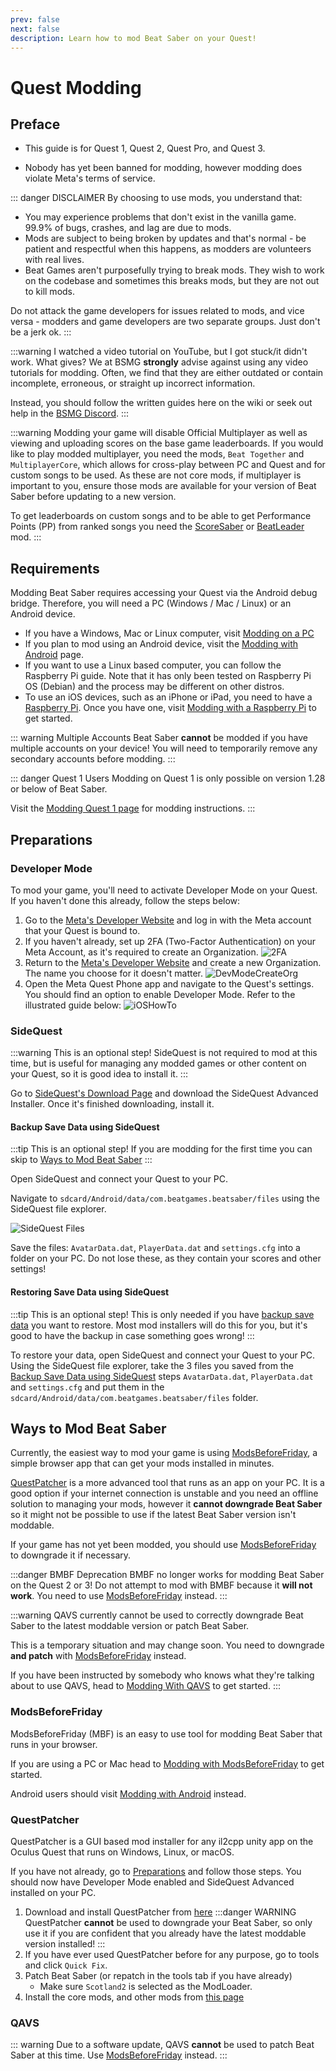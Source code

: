 ```yaml
---
prev: false
next: false
description: Learn how to mod Beat Saber on your Quest!
---
```


# Quest Modding

## Preface

- This guide is for Quest 1, Quest 2, Quest Pro, and Quest 3.

- Nobody has yet been banned for modding, however modding does violate Meta's terms of service.

::: danger DISCLAIMER
By choosing to use mods, you understand that:

- You may experience problems that don't exist in the vanilla game. 99.9% of bugs, crashes, and lag are due to mods.
- Mods are subject to being broken by updates and that's normal - be patient and respectful when this happens,
  as modders are volunteers with real lives.
- Beat Games aren't purposefully trying to break mods. They wish to work on the codebase and sometimes this breaks mods,
  but they are not out to kill mods.

Do not attack the game developers for issues related to mods, and vice versa -
modders and game developers are two separate groups. Just don't be a jerk ok.
:::

:::warning I watched a video tutorial on YouTube, but I got stuck/it didn't work. What gives?
We at BSMG **strongly** advise against using any video tutorials for modding. Often, we find that they are either
outdated or contain incomplete, erroneous, or straight up incorrect information.

Instead, you should follow the written guides here on the wiki or seek out help in the [BSMG Discord](https://discord.gg/beatsabermods).
:::

:::warning
Modding your game will disable Official Multiplayer as well as viewing and uploading scores on the
base game leaderboards.
If you would like to play modded multiplayer, you need the mods, `Beat Together` and `MultiplayerCore`, which allows
for cross-play between PC and Quest and for custom songs to be used. As these are not core mods, if multiplayer is
important to you, ensure those mods are available for your version of Beat Saber before updating to a new version.

To get leaderboards on custom songs and to be able to get Performance Points (PP) from ranked songs you need the
[ScoreSaber](https://scoresaber.com/quest) or [BeatLeader](https://beatleader.xyz) mod.
:::

## Requirements

Modding Beat Saber requires accessing your Quest via the Android debug bridge.
Therefore, you will need a PC (Windows / Mac / Linux)
or an Android device.

- If you have a Windows, Mac or Linux computer, visit [Modding on a PC](#preparations)
- If you plan to mod using an Android device, visit the [Modding with Android](./quest/modding-with-android.md) page.
- If you want to use a Linux based computer, you can follow the Raspberry Pi guide. Note that it has only been tested
  on Raspberry Pi OS (Debian) and the process may be different on other distros.
- To use an iOS devices, such as an iPhone or iPad, you need to have a
  [Raspberry Pi](https://www.raspberrypi.com/). Once you have one, visit [Modding with a Raspberry Pi](./quest/modding-with-raspi.md)
  to get started.

::: warning Multiple Accounts
Beat Saber **cannot** be modded if you have multiple accounts on your device!
You will need to temporarily remove any secondary accounts before modding.
:::

::: danger Quest 1 Users
Modding on Quest 1 is only possible on version 1.28 or below of Beat Saber.

Visit the [Modding Quest 1 page](./quest/modding-quest1.md) for modding instructions.
:::

## Preparations

### Developer Mode

To mod your game, you'll need to activate Developer Mode on your Quest.
If you haven't done this already, follow the steps below:

1. Go to the [Meta's Developer Website](https://developer.oculus.com/manage/organizations/create/) and log in with the
   Meta account that your Quest is bound to.
2. If you haven't already, set up 2FA (Two-Factor Authentication) on your Meta Account, as it's required to create an Organization.
   ![2FA](/.assets/images/beginners-guide/2fa.png)
3. Return to the [Meta's Developer Website](https://developer.oculus.com/manage/organizations/create/) and create a new
   Organization. The name you choose for it doesn't matter.
   ![DevModeCreateOrg](/.assets/images/beginners-guide/DevModeCreateOrg.png)
4. Open the Meta Quest Phone app and navigate to the Quest's settings. You should find an option to enable
   Developer Mode. Refer to the illustrated guide below:
   ![iOSHowTo](/.assets/images/beginners-guide/EnableDevModeIOS.png)

### SideQuest

:::warning This is an optional step!
SideQuest is not required to mod at this time, but is useful for managing any modded games or other content on your Quest,
so it is good idea to install it.
:::

Go to [SideQuest's Download Page](https://sidequestvr.com/setup-howto)
and download the SideQuest Advanced Installer. Once it's finished downloading, install it.

#### Backup Save Data using SideQuest

:::tip This is an optional step!
If you are modding for the first time you can skip to [Ways to Mod Beat Saber](#ways-to-mod-beat-saber)
:::

Open SideQuest and connect your Quest to your PC.

Navigate to `sdcard/Android/data/com.beatgames.beatsaber/files` using the SideQuest file explorer.

![SideQuest Files](/.assets/images/beginners-guide/sqfiles.png)

Save the files: `AvatarData.dat`, `PlayerData.dat` and `settings.cfg` into a folder on your PC. Do not lose these, as they
contain your scores and other settings!

#### Restoring Save Data using SideQuest

:::tip This is an optional step!
This is only needed if you have [backup save data](#backup-save-data-using-sidequest) you want to restore.
Most mod installers will do this for you, but it's good to have the backup in case something goes wrong!
:::

To restore your data, open SideQuest and connect your Quest to your PC.  
Using the SideQuest file explorer, take the 3 files you saved from the [Backup Save Data using SideQuest](#backup-save-data-using-sidequest)
steps `AvatarData.dat`, `PlayerData.dat` and `settings.cfg` and put them in the
`sdcard/Android/data/com.beatgames.beatsaber/files` folder.

## Ways to Mod Beat Saber

Currently, the easiest way to mod your game is using [ModsBeforeFriday](#modsbeforefriday),
a simple browser app that can get your mods installed in minutes.

[QuestPatcher](#questpatcher) is a more advanced tool that runs as an app on your PC.
It is a good option if your internet connection is unstable
and you need an offline solution to managing your mods,
however it **cannot downgrade Beat Saber** so it might not be possible to use
if the latest Beat Saber version isn't moddable.

If your game has not yet been modded, you should use [ModsBeforeFriday](#modsbeforefriday) to downgrade it if necessary.

:::danger BMBF Deprecation
BMBF no longer works for modding Beat Saber on the Quest 2 or 3!
Do not attempt to mod with BMBF because it **will not work**.
You need to use [ModsBeforeFriday](#modsbeforefriday) instead.
:::

:::warning
QAVS currently cannot be used to correctly downgrade Beat Saber
to the latest moddable version or patch Beat Saber.

This is a temporary situation and may change soon.
You need to downgrade **and patch** with [ModsBeforeFriday](#modsbeforefriday) instead.

If you have been instructed by somebody who knows what they're talking about to use QAVS,
head to [Modding With QAVS](./quest/modding-with-qavs.md) to get started.
:::

### ModsBeforeFriday

ModsBeforeFriday (MBF) is an easy to use tool for modding Beat Saber that runs in your browser.

If you are using a PC or Mac head to [Modding with ModsBeforeFriday](./quest/modding-with-mbf.md) to get started.

Android users should visit [Modding with Android](./quest/modding-with-android.md) instead.

### QuestPatcher

QuestPatcher is a GUI based mod installer for any il2cpp unity app on the Oculus Quest that runs on Windows, Linux, or macOS.

If you have not already, go to [Preparations](./quest-modding.md#preparations) and follow those steps.
You should now have Developer Mode enabled and SideQuest Advanced installed on your PC.

1.  Download and install QuestPatcher from [here](https://github.com/Lauriethefish/QuestPatcher/releases/latest)
    :::danger WARNING
    QuestPatcher **cannot** be used to downgrade your Beat Saber,
    so only use it if you are confident that you already have the latest moddable version installed!
    :::
2.  If you have ever used QuestPatcher before for any purpose, go to tools and click `Quick Fix`.
3.  Patch Beat Saber (or repatch in the tools tab if you have already)
    - Make sure `Scotland2` is selected as the ModLoader.
4.  Install the core mods, and other mods from [this page](https://bsquest.xyz/mods)

### QAVS

::: warning
Due to a software update, QAVS **cannot** be used to patch Beat Saber at this time.
Use [ModsBeforeFriday](./quest/modding-with-mbf.md) instead.
:::

